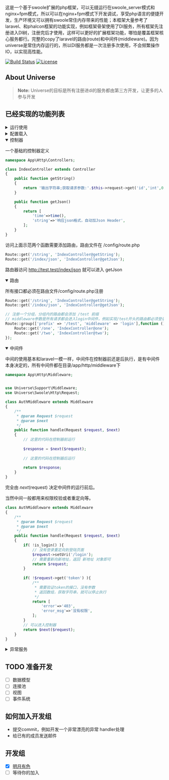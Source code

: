 这是一个基于swoole扩展的php框架，可以无缝运行在swoole_server模式和nginx+fpm模式，所以可以在nginx+fpm模式下开发调试，享受php语言的便捷开发，生产环境又可以拥有swoole常住内存带来的性能；本框架大量参考了laravel、和phalcon框架的功能实现，例如框架骨架使用了DI服务，所有框架先注册进入DI树，注册完后才使用，这样可以更好的扩展框架功能，哪怕是覆盖框架核心服务都行。完整的copy了laravel的路由(route)和中间件(middleware)。因为universe是常住内存运行的，所以DI服务都是一次注册多次使用，不会频繁操作IO，以实现高性能。

<p align="">
<a href="https://packagist.org/packages/selden1992/Universe"><img src="https://travis-ci.org/laravel/framework.svg" alt="Build Status"></a>
<a href="https://packagist.org/packages/selden1992/Universe"><img src="https://poser.pugx.org/laravel/framework/license.svg" alt="License"></a>
</p>

## About Universe

> **Note:** Universe的目标是所有注册进di的服务都由第三方开发，让更多的人参与开发

## 已经实现的功能列表

<details>
    <summary>运行使用</summary>
    
- fpm模式   ：   配置nginx到项目/public目录
- swoole模式：进入项目目录运行 php server.php；命令行启动时，文件更改不会立即生效，需要重启服务
    
</details>

<details>
    <summary>配置载入</summary>
    
所有的配置都在config目录下，默认加载配置文件
~~~~
universe/config/app.php
~~~~
    
</details>

<details open="open">
    <summary>控制器</summary>

一个基础的控制器定义
    
~~~~php
namespace App\Http\Controllers;

class IndexController extends Controller
{
    public function getString()
    {
        return '输出字符串;获取请求参数:'.$this->request->get('id','int',0);
    }

    public function getJson()
    {
        return [
            'time'=>time(),
            'string'=>'响应json格式，自动加Json Header',
        ];
    }
}
~~~~

访问上面示范两个函数需要添加路由，路由文件在 /config/route.php
    
~~~~php
Route::get('/string', 'IndexController@getString');
Route::get('/index/json', 'IndexController@getJson');
~~~~

路由器访问   http://test.test/index/json  就可以进入  getJson

</details>

<details open="open">
    <summary>路由</summary>
    
所有接口都必须在路由文件/config/route.php注册
~~~~php
Route::get('/string', 'IndexController@getString');
Route::get('/index/json', 'IndexController@getJson');

// 注册一个分组，分组内的路由都会添加 /test 前缀
// middleware参数是所有请求都会进入login中间件，例如实现/test开头的路由都必须登录后才能访问
Route::group(['prefix' => '/test', 'middleware' => 'login'],function () {
    Route::get('/one', 'IndexController@one');
    Route::get('/two', 'IndexController@two');
});
~~~~

</details>

<details open="open">
    <summary>中间件</summary>
    
中间的使用基本和laravel一模一样，中间件在控制器前还是后执行，是有中间件本身决定的，所有中间件都在目录/app/http/middleware下

~~~~php
namespace App\Http\Middleware;


use Universe\Support\Middleware;
use Universe\Swoole\Http\Request;

class AuthMiddleware extends Middleware
{
    /**
     * @param Request $request
     * @param $next
     */
    public function handle(Request $request, $next)
    {
        // 这里的代码在控制器前运行
        
        $response = $next($request);
        
        // 这里的代码在控制器后运行
        
        return $response;
    }
}
~~~~
完全由 $next($request) 决定中间件的运行前后。

当然中间一般都用来权限校验或者重定向等。
~~~~php
class AuthMiddleware extends Middleware
{
    /**
     * @param Request $request
     * @param $next
     */
    public function handle(Request $request, $next)
    {
        if( !is_login() ){
            // 没有登录重定向到登陆页面
            $request->setUri('/login');
            // 需要重新向新地址，返回 新地址 对象即可
            return $request;
        }
        
        if( !$request->get('token') ){
            /**
             * 需要验证token的接口，没有参数
             * 返回数组，获取字符串，就可以停止执行
             */
            return [
                'error'=>'403',
                'error_msg'=>'没有权限',
            ];
        }
        // 可以进入控制器
        return $next($request);
    }
}
~~~~

    
</details>

<details>
    <summary>异常服务</summary>
    
/app/Exceptions/Kernel.php 注册异常需要经过的handler
~~~~php
class Kernel extends ExceptionKernel
{
    /**
     * 注册异常处理
     *
     * @return mixed
     * @author 明月有色 <2206582181@qq.com>
     */
    public function register()
    {
        $this->server->pushHandler(new LoggerHandler());
        $this->server->pushHandler(new ShowErrorHandler());
    }
}
~~~~
上面注册了两个handler

- 把所有错误写入日记
- 把错误显示出来
    
</details>

## TODO 准备开发

- [ ] 数据模型
- [ ] 连接池
- [ ] 视图
- [ ] 事件系统

## 如何加入开发组

- 提交commit，例如开发一个非常漂亮的异常 handler处理
- 给已有的成员发送邮件 

## 开发组

- [x] [明月有色](https://blog.ctfang.com) 
- [ ] 等待你的加入